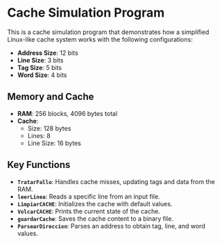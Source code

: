 # Cache Simulation Program

This is a cache simulation program that demonstrates how a simplified Linux-like cache system works with the following configurations:

- **Address Size**: 12 bits
- **Line Size**: 3 bits
- **Tag Size**: 5 bits
- **Word Size**: 4 bits

## Memory and Cache

- **RAM**: 256 blocks, 4096 bytes total
- **Cache**:
  - Size: 128 bytes
  - Lines: 8
  - Line Size: 16 bytes

## Key Functions

- **`TratarFallo`**: Handles cache misses, updating tags and data from the RAM.
- **`leerLinea`**: Reads a specific line from an input file.
- **`LimpiarCACHE`**: Initializes the cache with default values.
- **`VolcarCACHE`**: Prints the current state of the cache.
- **`guardarCache`**: Saves the cache content to a binary file.
- **`ParsearDireccion`**: Parses an address to obtain tag, line, and word values.
